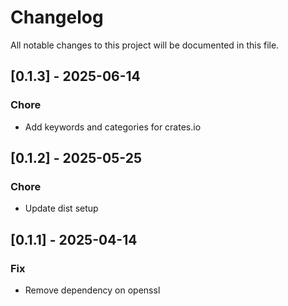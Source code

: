 # Changelog

All notable changes to this project will be documented in this file.

## [0.1.3] - 2025-06-14

### Chore

- Add keywords and categories for crates.io

<!-- generated by git-cliff -->
## [0.1.2] - 2025-05-25

### Chore

- Update dist setup

<!-- generated by git-cliff -->
## [0.1.1] - 2025-04-14

### Fix

- Remove dependency on openssl

<!-- generated by git-cliff -->

